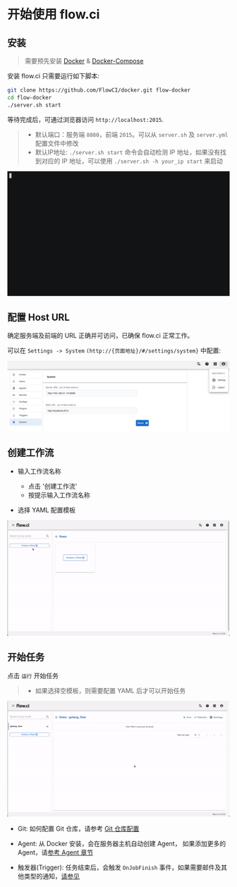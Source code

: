 # 开始使用 flow.ci

## 安装

> 需要预先安装 [Docker](https://docs.docker.com/install/) & [Docker-Compose](https://docs.docker.com/compose/install/)

安装 flow.ci 只需要运行如下脚本:

```bash
git clone https://github.com/FlowCI/docker.git flow-docker
cd flow-docker
./server.sh start
```

等待完成后，可通过浏览器访问 `http://localhost:2015`.

> - 默认端口：服务端 `8080`，前端 `2015`。可以从 `server.sh` 及 `server.yml` 配置文件中修改
> - 默认IP地址: `./server.sh start` 命令会自动检测 IP 地址，如果没有找到对应的 IP 地址，可以使用 `./server.sh -h your_ip start` 来启动

![start_server](../../_images/start_server.gif)


## 配置 Host URL

确定服务端及前端的 URL 正确并可访问，已确保 flow.ci 正常工作。

可以在 `Settings -> System` `(http://{页面地址}/#/settings/system}` 中配置:

![config_url](../../_images/config_server_url.png)


## 创建工作流

- 输入工作流名称
  - 点击 '创建工作流'
  - 按提示输入工作流名称
  
- 选择 YAML 配置模板

![create_flow](../../_images/create_flow.gif)

## 开始任务

点击 `运行` 开始任务

> - 如果选择空模板，则需要配置 YAML 后才可以开始任务

![start_job](../../_images/start_job.gif)

- Git: 如何配置 Git 仓库，请参考 [Git 仓库配置](/cn/git/index.md)

- Agent: 从 Docker 安装，会在服务器主机自动创建 Agent， 如果添加更多的 Agent，请[参考 Agent 章节](cn/agents/index.md)

- 触发器(Trigger): 任务结束后，会触发 `OnJobFinish` 事件，如果需要邮件及其他类型的通知，[请参见](cn/trigger/on_job_finish.md)
